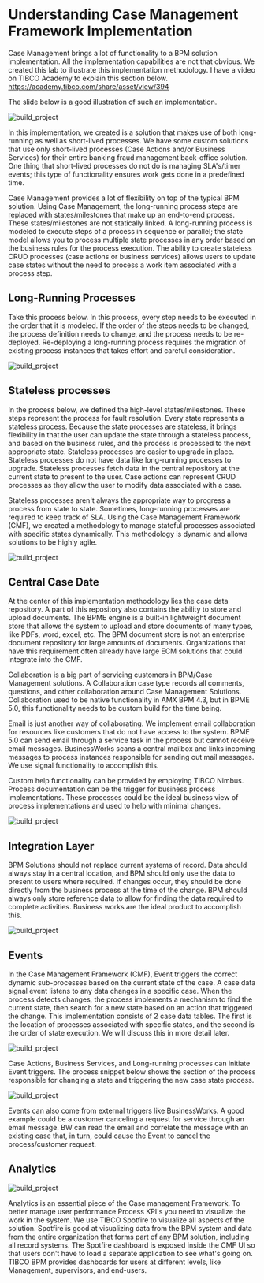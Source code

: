 # Understanding Case Management Framework Implementation
Case Management brings a lot of functionality to a BPM solution implementation. All the implementation capabilities are not that obvious. We created this lab to illustrate this implementation methodology. I have a video on TIBCO Academy to explain this section below. https://academy.tibco.com/share/asset/view/394

The slide below is a good illustration of such an implementation. 

![build_project](images/buildproject/8.png)

In this implementation, we created is a solution that makes use of both long-running as well as short-lived processes. We have some custom solutions that use only short-lived processes (Case Actions and/or Business Services) for their entire banking fraud management back-office solution. One thing that short-lived processes do not do is managing SLA's/timer events; this type of functionality ensures work gets done in a predefined time. 

Case Management provides a lot of flexibility on top of the typical BPM solution. Using Case Management, the long-running process steps are replaced with states/milestones that make up an end-to-end process. These states/milestones are not statically linked. A long-running process is modeled to execute steps of a process in sequence or parallel; the state model allows you to process multiple state processes in any order based on the business rules for the process execution. The ability to create stateless CRUD processes (case actions or business services) allows users to update case states without the need to process a work item associated with a process step. 

## Long-Running Processes
Take this process below. In this process, every step needs to be executed in the order that it is modeled. If the order of the steps needs to be changed, the process definition needs to change, and the process needs to be re-deployed. Re-deploying a long-running process requires the migration of existing process instances that takes effort and careful consideration. 

![build_project](images/buildproject/9.png)

## Stateless processes
In the process below, we defined the high-level states/milestones. These steps represent the process for fault resolution. Every state represents a stateless process. Because the state processes are stateless, it brings flexibility in that the user can update the state through a stateless process, and based on the business rules, and the process is processed to the next appropriate state. Stateless processes are easier to upgrade in place. Stateless processes do not have data like long-running processes to upgrade. Stateless processes fetch data in the central repository at the current state to present to the user. Case actions can represent CRUD processes as they allow the user to modify data associated with a case. 

Stateless processes aren't always the appropriate way to progress a process from state to state. Sometimes, long-running processes are required to keep track of SLA. Using the Case Management Framework (CMF), we created a methodology to manage stateful processes associated with specific states dynamically. This methodology is dynamic and allows solutions to be highly agile. 

![build_project](images/buildproject/10.png)

## Central Case Date
At the center of this implementation methodology lies the case data repository. A part of this repository also contains the ability to store and upload documents. The BPME engine is a built-in lightweight document store that allows the system to upload and store documents of many types, like PDFs, word, excel, etc. The BPM document store is not an enterprise document repository for large amounts of documents. Organizations that have this requirement often already have large ECM solutions that could integrate into the CMF.

Collaboration is a big part of servicing customers in BPM/Case Management solutions. A Collaboration case type records all comments, questions, and other collaboration around Case Management Solutions. Collaboration used to be native functionality in AMX BPM 4.3, but in BPME 5.0, this functionality needs to be custom build for the time being. 

Email is just another way of collaborating. We implement email collaboration for resources like customers that do not have access to the system. BPME 5.0 can send email through a service task in the process but cannot receive email messages. BusinessWorks scans a central mailbox and links incoming messages to process instances responsible for sending out mail messages. We use signal functionality to accomplish this. 

Custom help functionality can be provided by employing TIBCO Nimbus. Process documentation can be the trigger for business process implementations. These processes could be the ideal business view of process implementations and used to help with minimal changes.


![build_project](images/buildproject/31.png)

## Integration Layer
BPM Solutions should not replace current systems of record. Data should always stay in a central location, and BPM should only use the data to present to users where required. If changes occur, they should be done directly from the business process at the time of the change. BPM should always only store reference data to allow for finding the data required to complete activities. Business works are the ideal product to accomplish this.

![build_project](images/buildproject/30.png)

## Events 
In the Case Management Framework (CMF), Event triggers the correct dynamic sub-processes based on the current state of the case. A case data signal event listens to any data changes in a specific case. When the process detects changes, the process implements a mechanism to find the current state, then search for a new state based on an action that triggered the change. This implementation consists of 2 case data tables. The first is the location of processes associated with specific states, and the second is the order of state execution. We will discuss this in more detail later.  


![build_project](images/buildproject/34.png)

Case Actions, Business Services, and Long-running processes can initiate Event triggers. The process snippet below shows the section of the process responsible for changing a state and triggering the new case state process.

![build_project](images/buildproject/36.png)

Events can also come from external triggers like BusinessWorks. A good example could be a customer canceling a request for service through an email message. BW can read the email and correlate the message with an existing case that, in turn, could cause the Event to cancel the process/customer request. 

## Analytics
![build_project](images/buildproject/37.png)

Analytics is an essential piece of the Case management Framework. To better manage user performance Process KPI's you need to visualize the work in the system. We use TIBCO Spotfire to visualize all aspects of the solution. Spotfire is good at visualizing data from the BPM system and data from the entire organization that forms part of any BPM solution, including all record systems. The Spotfire dashboard is exposed inside the CMF UI so that users don't have to load a separate application to see what's going on. TIBCO BPM provides dashboards for users at different levels, like Management, supervisors, and end-users. 
